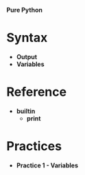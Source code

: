 **Pure Python**

# Syntax

- **Output**
- **Variables**

# Reference

- **builtin**
  - **print**

# Practices

- **Practice 1 - Variables**
